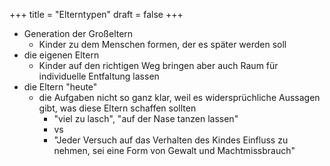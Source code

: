 +++
title = "Elterntypen"
draft = false
+++

-   Generation der Großeltern
    -   Kinder zu dem Menschen formen, der es später werden soll
-   die eigenen Eltern
    -   Kinder auf den richtigen Weg bringen aber auch Raum für individuelle Entfaltung lassen
-   die Eltern "heute"
    -   die Aufgaben nicht so ganz klar, weil es widersprüchliche Aussagen gibt, was diese Eltern schaffen sollten
        -   "viel zu lasch", "auf der Nase tanzen lassen"
        -   vs
        -   "Jeder Versuch auf das Verhalten des Kindes Einfluss zu nehmen, sei eine Form von Gewalt und Machtmissbrauch"